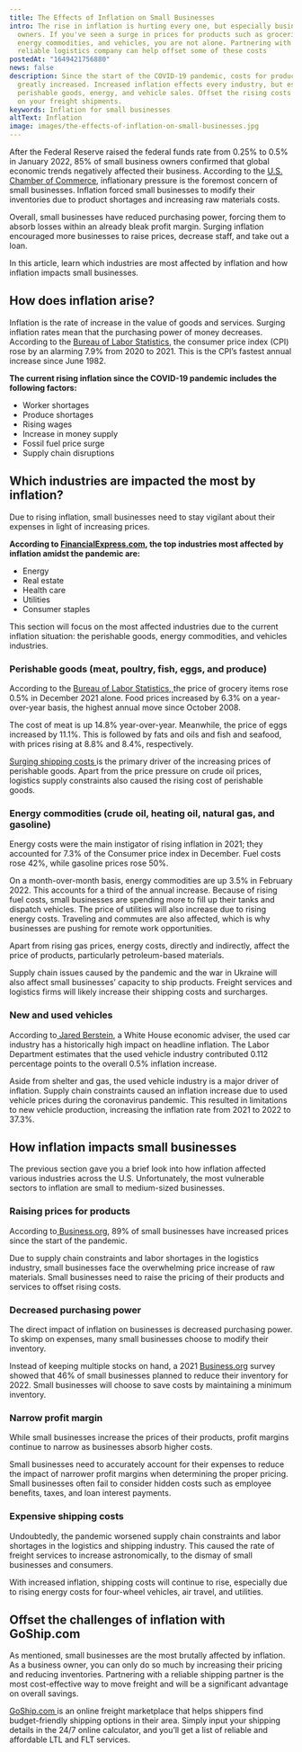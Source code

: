 ```yaml
---
title: The Effects of Inflation on Small Businesses
intro: The rise in inflation is hurting every one, but especially business
  owners. If you've seen a surge in prices for products such as groceries,
  energy commodities, and vehicles, you are not alone. Partnering with a
  reliable logistics company can help offset some of these costs
postedAt: "1649421756880"
news: false
description: Since the start of the COVID-19 pandemic, costs for products have
  greatly increased. Increased inflation effects every industry, but especially
  perishable goods, energy, and vehicle sales. Offset the rising costs by saving
  on your freight shipments.
keywords: Inflation for small businesses
altText: Inflation
image: images/the-effects-of-inflation-on-small-businesses.jpg
---
```

After the Federal Reserve raised the federal funds rate from 0.25% to 0.5% in January 2022, 85% of small business owners confirmed that global economic trends negatively affected their business. According to the [U.S. Chamber of Commerce](https://urldefense.proofpoint.com/v2/url?u=https-3A__www.uschamber.com_small-2Dbusiness_spiraling-2Dinflation-2Dis-2Dsmall-2Dbusinesses-2Dtop-2Dconcern-2Daccording-2Dto-2Dnew-2Dsurvey&d=DwMFAg&c=euGZstcaTDllvimEN8b7jXrwqOf-v5A_CdpgnVfiiMM&r=Iflbs-2AHEkNpqpRLxZI12uK5uij2Z-DUBGp62mDtoM&m=htWDafOvMp-oE5f-bBiIDCoiIFrncliCtvBsV5qXPqw&s=nTnUi0Bam1-i9YrmdJQqXbp_ZRtXo9tgQB2bZ28ATus&e=), inflationary pressure is the foremost concern of small businesses. Inflation forced small businesses to modify their inventories due to product shortages and increasing raw materials costs.   

Overall, small businesses have reduced purchasing power, forcing them to absorb losses within an already bleak profit margin. Surging inflation encouraged more businesses to raise prices, decrease staff, and take out a loan.  

In this article, learn which industries are most affected by inflation and how inflation impacts small businesses.   

## How does inflation arise? 

Inflation is the rate of increase in the value of goods and services. Surging inflation rates mean that the purchasing power of money decreases. According to the [Bureau of Labor Statistics](https://www.bls.gov/news.release/realer.nr0.htm), the consumer price index (CPI) rose by an alarming 7.9% from 2020 to 2021. This is the CPI’s fastest annual increase since June 1982.  

**The current rising inflation since the COVID-19 pandemic includes the following factors:** 

* Worker shortages  
* Produce shortages  
* Rising wages  
* Increase in money supply  
* Fossil fuel price surge  
* Supply chain disruptions  

## Which industries are impacted the most by inflation? 

Due to rising inflation, small businesses need to stay vigilant about their expenses in light of increasing prices.   

**According to [FinancialExpress.com](https://www.financialexpress.com/investing-abroad/featured-stories/us-stocks-impact-of-inflation-on-energy-real-estate-financials-and-other-sectors/2359372/), the top industries most affected by inflation amidst the pandemic are:**  

* Energy  
* Real estate  
* Health care  
* Utilities  
* Consumer staples  

This section will focus on the most affected industries due to the current inflation situation: the perishable goods, energy commodities, and vehicles industries.  

### Perishable goods (meat, poultry, fish, eggs, and produce) 

According to the [Bureau of Labor Statistics, ](https://www.bls.gov/news.release/realer.nr0.htm)the price of grocery items rose 0.5% in December 2021 alone. Food prices increased by 6.3% on a year-over-year basis, the highest annual move since October 2008.  

The cost of meat is up 14.8% year-over-year. Meanwhile, the price of eggs increased by 11.1%. This is followed by fats and oils and fish and seafood, with prices rising at 8.8% and 8.4%, respectively.  

[Surging shipping costs ](https://www.bworldonline.com/shipping-costs-seen-to-drive-inflation/)is the primary driver of the increasing prices of perishable goods. Apart from the price pressure on crude oil prices, logistics supply constraints also caused the rising cost of perishable goods.  

### Energy commodities (crude oil, heating oil, natural gas, and gasoline)  

Energy costs were the main instigator of rising inflation in 2021; they accounted for 7.3% of the Consumer price index in December. Fuel costs rose 42%, while gasoline prices rose 50%.  

On a month-over-month basis, energy commodities are up 3.5% in February 2022. This accounts for a third of the annual increase. Because of rising fuel costs, small businesses are spending more to fill up their tanks and dispatch vehicles. The price of utilities will also increase due to rising energy costs. Traveling and commutes are also affected, which is why businesses are pushing for remote work opportunities.  

Apart from rising gas prices, energy costs, directly and indirectly, affect the price of products, particularly petroleum-based materials.  

Supply chain issues caused by the pandemic and the war in Ukraine will also affect small businesses’ capacity to ship products. Freight services and logistics firms will likely increase their shipping costs and surcharges.  

### New and used vehicles 

According to[ Jared Berstein](https://twitter.com/econjared46/status/1481311421690523650), a White House economic adviser, the used car industry has a historically high impact on headline inflation. The Labor Department estimates that the used vehicle industry contributed 0.112 percentage points to the overall 0.5% inflation increase.  

Aside from shelter and gas, the used vehicle industry is a major driver of inflation. Supply chain constraints caused an inflation increase due to used vehicle prices during the coronavirus pandemic. This resulted in limitations to new vehicle production, increasing the inflation rate from 2021 to 2022 to 37.3%.  

## How inflation impacts small businesses  

The previous section gave you a brief look into how inflation affected various industries across the U.S. Unfortunately, the most vulnerable sectors to inflation are small to medium-sized businesses.  

### Raising prices for products  

According to[ Business.org](https://www.business.org/finance/accounting/effects-of-inflation-on-small-businesses/), 89% of small businesses have increased prices since the start of the pandemic.   

Due to supply chain constraints and labor shortages in the logistics industry, small businesses face the overwhelming price increase of raw materials. Small businesses need to raise the pricing of their products and services to offset rising costs.  

### Decreased purchasing power  

The direct impact of inflation on businesses is decreased purchasing power. To skimp on expenses, many small businesses choose to modify their inventory.  

Instead of keeping multiple stocks on hand, a 2021 [Business.org](https://www.business.org/finance/accounting/effects-of-inflation-on-small-businesses/) survey showed that 46% of small businesses planned to reduce their inventory for 2022. Small businesses will choose to save costs by maintaining a minimum inventory.   

### Narrow profit margin  

While small businesses increase the prices of their products, profit margins continue to narrow as businesses absorb higher costs.  

Small businesses need to accurately account for their expenses to reduce the impact of narrower profit margins when determining the proper pricing. Small businesses often fail to consider hidden costs such as employee benefits, taxes, and loan interest payments.  

### Expensive shipping costs  

Undoubtedly, the pandemic worsened supply chain constraints and labor shortages in the logistics and shipping industry. This caused the rate of freight services to increase astronomically, to the dismay of small businesses and consumers.  

With increased inflation, shipping costs will continue to rise, especially due to rising energy costs for four-wheel vehicles, air travel, and utilities.  

## Offset the challenges of inflation with GoShip.com  

As mentioned, small businesses are the most brutally affected by inflation. As a business owner, you can only do so much by increasing their pricing and reducing inventories. Partnering with a reliable shipping partner is the most cost-effective way to move freight and will be a significant advantage on overall savings.  

[GoShip.com ](http://goship.com/)is an online freight marketplace that helps shippers find budget-friendly shipping options in their area. Simply input your shipping details in the 24/7 online calculator, and you’ll get a list of reliable and affordable LTL and FLT services.